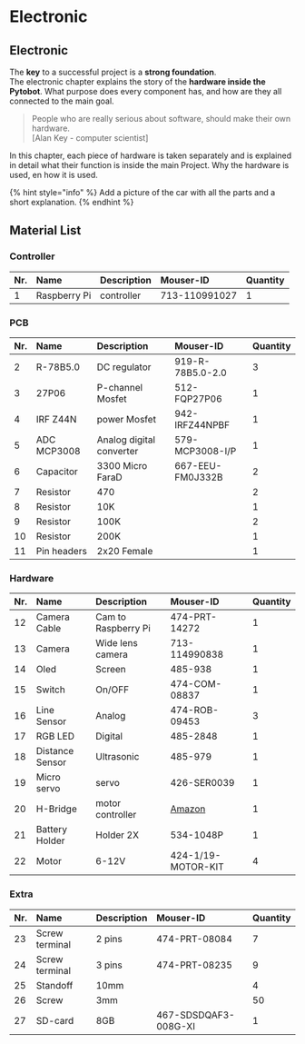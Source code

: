 # Electronic

## Electronic

The **key** to a successful project is a **strong foundation**.   
The electronic chapter explains the story of the **hardware inside the Pytobot**. What purpose does every component has, and how are they all connected to the main goal.

> People who are really serious about software, should make their own hardware.   
>  \[Alan Key - computer scientist\]

In this chapter, each piece of hardware is taken separately and is explained in detail what their function is inside the main Project. Why the hardware is used, en how it is used.

{% hint style="info" %}
Add a picture of the car with all the parts and a short explanation.
{% endhint %}

## Material List

### Controller

| Nr. | Name | Description | Mouser-ID | Quantity |
| :--- | :--- | :--- | :--- | :--- |
| 1 | Raspberry Pi | controller | 713-110991027 | 1 |

### PCB

| Nr. | Name | Description | Mouser-ID | Quantity |
| :--- | :--- | :--- | :--- | :--- |
| 2 | R-78B5.0 | DC regulator | 919-R-78B5.0-2.0 | 3 |
| 3 | 27P06 | P-channel Mosfet | 512-FQP27P06 | 1 |
| 4 | IRF Z44N | power Mosfet | 942-IRFZ44NPBF | 1 |
| 5 | ADC MCP3008 | Analog digital converter | 579-MCP3008-I/P | 1 |
| 6 | Capacitor | 3300 Micro FaraD | 667-EEU-FM0J332B | 2 |
| 7 | Resistor | 470 |  | 2 |
| 8 | Resistor | 10K |  | 1 |
| 9 | Resistor | 100K |  | 2 |
| 10 | Resistor | 200K |  | 1 |
| 11 | Pin headers  | 2x20 Female |  | 1 |

### Hardware

| Nr. | Name | Description | Mouser-ID | Quantity |
| :--- | :--- | :--- | :--- | :--- |
| 12 | Camera Cable | Cam to Raspberry Pi | 474-PRT-14272 | 1 |
| 13 | Camera | Wide lens camera | 713-114990838 | 1 |
| 14 | Oled | Screen | 485-938 | 1 |
| 15 | Switch | On/OFF | 474-COM-08837 | 1 |
| 16 | Line Sensor | Analog | 474-ROB-09453 | 3 |
| 17 | RGB LED | Digital | 485-2848 | 1 |
| 18 | Distance Sensor | Ultrasonic | 485-979 | 1 |
| 19 | Micro servo | servo | 426-SER0039 | 1 |
| 20 | H-Bridge | motor controller | [Amazon](https://www.amazon.de/dp/B077YC3JX9/ref=sr_1_3?__mk_nl_NL=ÅMÅŽÕÑ&keywords=h-bridge&qid=1557838520&s=gateway&sr=8-3) | 1 |
| 21 | Battery Holder | Holder 2X | 534-1048P | 1 |
| 22 | Motor | 6-12V | 424-1/19-MOTOR-KIT | 4 |

### Extra

| Nr. | Name | Description | Mouser-ID | Quantity |
| :--- | :--- | :--- | :--- | :--- |
| 23 | Screw terminal  | 2 pins | 474-PRT-08084 | 7 |
| 24 | Screw terminal |  3 pins | 474-PRT-08235 | 9 |
| 25 | Standoff | 10mm |  | 4 |
| 26 | Screw | 3mm |  | 50 |
| 27 | SD-card  | 8GB | 467-SDSDQAF3-008G-XI | 1 |



